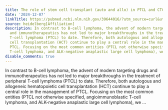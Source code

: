 ```yaml
---
title: The role of stem cell transplant (auto and allo) in PTCL and CTCL
date: '2024-12-07'
linkTitle: https://pubmed.ncbi.nlm.nih.gov/39644016/?utm_source=curl&utm_medium=rss&utm_campaign=pubmed-2&utm_content=1FakS-2QOkCT8HsMOQP1bCRQ4YzyumYOmxmF0moLsQ3dFB1E9V&fc=20220326224207&ff=20241207173203&v=2.18.0.post9+e462414
source: heidelberg[Affiliation]
description: In contrast to B-cell lymphoma, the advent of modern targeting drugs
  and immunotherapeutics has not led to major breakthroughs in the treatment of peripheral
  T-cell lymphoma (PTCL) to date. Therefore, both autologous and allogeneic hematopoietic
  cell transplantation (HCT) continue to play a central role in the management of
  PTCL. Focusing on the most common entities (PTCL not otherwise specified, angioimmunoblastic
  T-cell lymphoma, and ALK-negative anaplastic large cell lymphoma), we ...
disable_comments: true
---
```

In contrast to B-cell lymphoma, the advent of modern targeting drugs and immunotherapeutics has not led to major breakthroughs in the treatment of peripheral T-cell lymphoma (PTCL) to date. Therefore, both autologous and allogeneic hematopoietic cell transplantation (HCT) continue to play a central role in the management of PTCL. Focusing on the most common entities (PTCL not otherwise specified, angioimmunoblastic T-cell lymphoma, and ALK-negative anaplastic large cell lymphoma), we ...